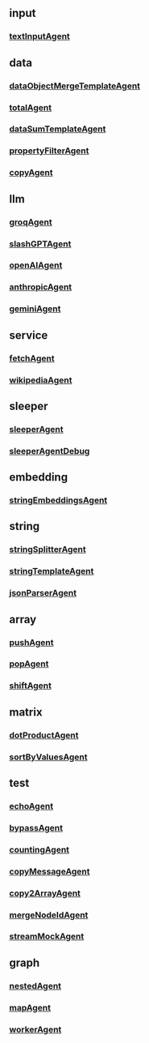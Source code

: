 ## input
### [textInputAgent](./input/textInputAgent.md)

## data
### [dataObjectMergeTemplateAgent](./data/dataObjectMergeTemplateAgent.md)
### [totalAgent](./data/totalAgent.md)
### [dataSumTemplateAgent](./data/dataSumTemplateAgent.md)
### [propertyFilterAgent](./data/propertyFilterAgent.md)
### [copyAgent](./data/copyAgent.md)

## llm
### [groqAgent](./llm/groqAgent.md)
### [slashGPTAgent](./llm/slashGPTAgent.md)
### [openAIAgent](./llm/openAIAgent.md)
### [anthropicAgent](./llm/anthropicAgent.md)
### [geminiAgent](./llm/geminiAgent.md)

## service
### [fetchAgent](./service/fetchAgent.md)
### [wikipediaAgent](./service/wikipediaAgent.md)

## sleeper
### [sleeperAgent](./sleeper/sleeperAgent.md)
### [sleeperAgentDebug](./sleeper/sleeperAgentDebug.md)

## embedding
### [stringEmbeddingsAgent](./embedding/stringEmbeddingsAgent.md)

## string
### [stringSplitterAgent](./string/stringSplitterAgent.md)
### [stringTemplateAgent](./string/stringTemplateAgent.md)
### [jsonParserAgent](./string/jsonParserAgent.md)

## array
### [pushAgent](./array/pushAgent.md)
### [popAgent](./array/popAgent.md)
### [shiftAgent](./array/shiftAgent.md)

## matrix
### [dotProductAgent](./matrix/dotProductAgent.md)
### [sortByValuesAgent](./matrix/sortByValuesAgent.md)

## test
### [echoAgent](./test/echoAgent.md)
### [bypassAgent](./test/bypassAgent.md)
### [countingAgent](./test/countingAgent.md)
### [copyMessageAgent](./test/copyMessageAgent.md)
### [copy2ArrayAgent](./test/copy2ArrayAgent.md)
### [mergeNodeIdAgent](./test/mergeNodeIdAgent.md)
### [streamMockAgent](./test/streamMockAgent.md)

## graph
### [nestedAgent](./graph/nestedAgent.md)
### [mapAgent](./graph/mapAgent.md)
### [workerAgent](./graph/workerAgent.md)

